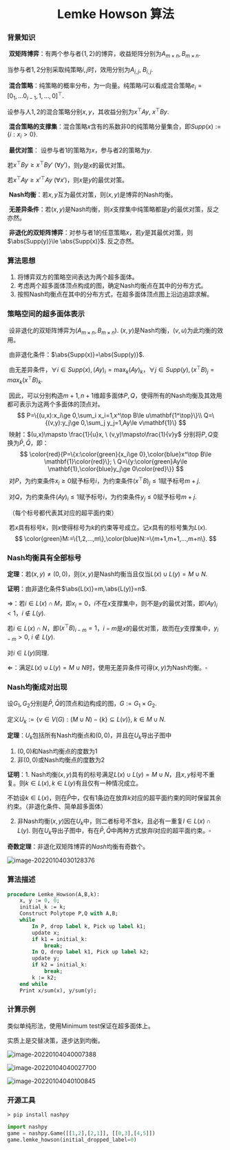 <h1 align="center"> Lemke Howson 算法 </h1>

### 背景知识

​	**双矩阵博弈**：有两个参与者$\{1,2\}$的博弈，收益矩阵分别为$A_{m\times n},B_{m\times n}$. 

当参与者$1,2$分别采取纯策略$i,j$时，效用分别为$A_{i,j},\ B_{i,j}$.

​	**混合策略**：纯策略的概率分布，为一向量。纯策略$i$可以看成混合策略$e_i=[0_1,...0_{i-1},1,...,0]^\top$.

设参与人$1,2$的混合策略分别$x,y$，其收益分别为$x^\top Ay, \ x^\top By$.

​	**混合策略的支撑集**：混合策略$x$含有的系数非$0$的纯策略分量集合，即$Supp(x):=\{i:x_i>0\}$.

​	**最优对策**： 设参与者$1$的策略为$x$，参与者$2$的策略为$y$. 

若$x^\top By\ge x^\top By' \ (\forall y')$，则$y$是$x$的最优对策。

若$x^\top Ay\ge x'^\top Ay \ (\forall x')$，则$x$是$y$的最优对策。

​	**Nash均衡**：若$x,y$互为最优对策，则$(x,y)$是博弈的Nash均衡。

​	**无差异条件**：若$(x,y)$是Nash均衡，则$x$支撑集中纯策略都是$y$的最优对策，反之亦然。

​	**非退化的双矩阵博弈**：对参与者$1$的任意策略$x$，若$y$是其最优对策，则$\abs{Supp(y)}\le \abs{Supp(x)}$. 反之亦然。

### 算法思想

1. 将博弈双方的策略空间表达为两个超多面体。
2. 考虑两个超多面体顶点构成的图，确定Nash均衡点在其中的分布方式。
3. 按照Nash均衡点在其中的分布方式，在超多面体顶点图上沿边追踪求解。

### 策略空间的超多面体表示

​	设非退化的双矩阵博弈为$(A_{m\times n},B_{m\times n})$. $(x,y)$是Nash均衡，$(v,u)$为此均衡的效用。

​	由非退化条件：$\abs{Supp(x)}=\abs{Supp(y)}$.

​	由无差异条件，$\forall i\in Supp(x), (Ay)_i=\max_k(Ay)_k$，$\forall j\in Supp(y),(x^\top B)_j=max_k(x^\top B)_k$.

​	因此，可以分别构造$m+1,n+1$维超多面体$P,Q$，使得所有的Nash均衡及其效用都可表示为这两个多面体的顶点对。
$$
P=\{(u,x):x_i\ge 0,\sum_i x_i=1,x^\top B\le u\mathbf{1^\top}\}\\
Q=\{(v,y):y_j\ge 0,\sum_j y_j=1,Ay\le v\mathbf{1}\}
$$
​	映射：$(u,x)\mapsto \frac{1}{u}x, \ (v,y)\mapsto\frac{1}{v}y$ 分别将$P,Q$变换为$\bar P,\bar Q$，即：
$$
\color{red}{P=\{x:\color{green}{x_i\ge 0},\color{blue}x^\top B\le \mathbf{1}\color{red}\}; \ Q=\{y:\color{green}Ay\le \mathbf{1},\color{blue}y_j\ge 0\color{red}\}}
$$
​	对$P$，为约束条件$x_i\ge 0$赋予标号$i$，为约束条件$(x^\top B)_j\le 1$赋予标号$m+j$.

​	对$Q$，为约束条件$(Ay)_i\le 1$赋予标号$i$，为约束条件$y_j\le 0$赋予标号$m+j$.

​	（每个标号都代表其对应的超平面约束）

​	若$x$具有标号$k$，则$x$使得标号为$k$的约束等号成立。记$x$具有的标号集为$L(x)$. 
$$
\color{green}M:=\{1,2,...,m\},\color{blue}N:=\{m+1,m+1,...,m+n\}.
$$

### Nash均衡具有全部标号

**定理**：若$(x,y)\neq (0,0)$，则$(x,y)$是Nash均衡当且仅当$L(x)\cup L(y)=M\cup N$.

**证明**：由非退化条件$\abs{L(x)}=m,\abs{L(y)}=n$. 

$\Rightarrow$：若$i\in L(x)\cap M$，即$x_i=0$，$i$不在$x$支撑集中，则不是$y$的最优对策，即$(Ay)_i<1$，$i\notin L(y)$.

若$i\in L(x)\cap N$，即$(x^\top B)_{i-m}=1$，$i-m$是$x$的最优对策，故而在$y$支撑集中，$y_{i-m}> 0,\ i\notin L(y)$.

对$i\in L(y)$同理.

$\Leftarrow$：满足$L(x)\cup L(y)=M\cup N$时，使用无差异条件可得$(x,y)$为Nash均衡。$\square$



### Nash均衡成对出现

设$G_1,G_2$分别是$\bar{P},\bar{Q}$的顶点和边构成的图，$G:=G_1\times G_2$.

定义$U_k:=\{v\in V(G):(M\cup N)-\{k\}\subseteq L(v)\}$,   $k\in M\cup N$.

**定理**：$U_k$包括所有Nash均衡点和$(0,0)$，并且在$U_k$导出子图中

1. $(0,0)$和Nash均衡点的度数为1
2. 非$(0,0)$或Nash均衡点的度数为2

**证明**：1. Nash均衡$(x,y)$具有的标号满足$L(x)\cup L(y)=M\cup N$，且$x,y$标号不重复。则$k\in L(x),k\in L(y)$有且仅有一种情况成立。

不妨设$k\in L(x)$，则在$\bar{P}$中，仅有1条边在放弃$k$对应的超平面约束的同时保留其余约束。（非退化条件、简单超多面体）

2. 非Nash均衡$(x,y)$因在$U_k$中，则二者标号不含$k$，且必有一重复$l\in L(x)\cap L(y)$. 则在$U_k$导出子图中，有在$\bar{P},\bar{Q}$中两种方式放弃$l$对应的超平面约束。$\square$



**奇数定理**：非退化双矩阵博弈的$Nash$均衡有奇数个。

![image-20220104030128376](C:\Users\Warnar\AppData\Roaming\Typora\typora-user-images\image-20220104030128376.png)

### 算法描述

```pascal
procedure Lemke_Howson(A,B,k):
	x, y := 0, 0;
	initial_k := k;
	Construct Polytope P,Q with A,B;
	while
   		In P, drop label k, Pick up label k1;
   		update x;
   		if k1 = initial_k:
   			break;
   		In Q, drop label k1, Pick up label k2;
   		update y;
   		if k2 = initial_k:
   			break;
		k := k2;
	end while
	Print x/sum(x), y/sum(y);   		
```

### 计算示例

类似单纯形法，使用Minimum test保证在超多面体上。

实质上是交替决策，逐步达到均衡。

![image-20220104040007388](C:\Users\Warnar\AppData\Roaming\Typora\typora-user-images\image-20220104040007388.png)



![image-20220104040027700](C:\Users\Warnar\AppData\Roaming\Typora\typora-user-images\image-20220104040027700.png)

![image-20220104040100845](C:\Users\Warnar\AppData\Roaming\Typora\typora-user-images\image-20220104040100845.png)

### 开源工具

```shell
> pip install nashpy
```

```python
import nashpy
game = nashpy.Game([[1,2],[2,1]], [[0,3],[4,5]])
game.lemke_howson(initial_dropped_label=0)
```